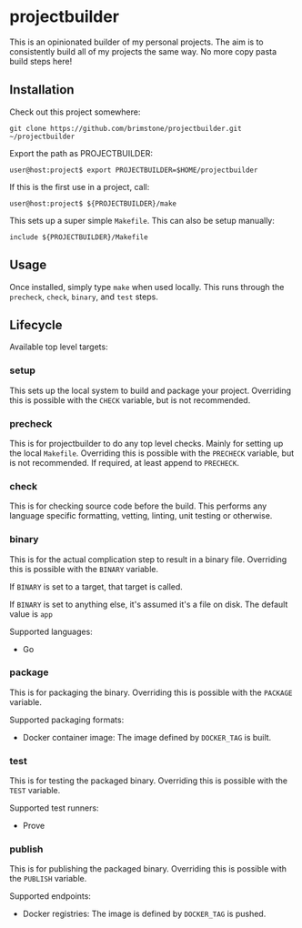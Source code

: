 projectbuilder
==============

This is an opinionated builder of my personal projects. The aim is to
consistently build all of my projects the same way. No more copy pasta build
steps here!

Installation
------------

Check out this project somewhere:

```
git clone https://github.com/brimstone/projectbuilder.git ~/projectbuilder
```

Export the path as PROJECTBUILDER:

```
user@host:project$ export PROJECTBUILDER=$HOME/projectbuilder
```

If this is the first use in a project, call:

```
user@host:project$ ${PROJECTBUILDER}/make
```

This sets up a super simple `Makefile`. This can also be setup manually:

```
include ${PROJECTBUILDER}/Makefile
```


Usage
-----

Once installed, simply type `make` when used locally. This runs through the
`precheck`, `check`, `binary`, and `test` steps.

Lifecycle
---------

Available top level targets:

### setup

This sets up the local system to build and package your project. Overriding this
is possible with the `CHECK` variable, but is not recommended.

### precheck

This is for projectbuilder to do any top level checks. Mainly for setting up the
local `Makefile`. Overriding this is possible with the `PRECHECK` variable, but
is not recommended. If required, at least append to `PRECHECK`.

### check

This is for checking source code before the build. This performs any language
specific formatting, vetting, linting, unit testing or otherwise. 

### binary

This is for the actual complication step to result in a binary file. Overriding
this is possible with the `BINARY` variable.

If `BINARY` is set to a target, that target is called.

If `BINARY` is set to anything else, it's assumed it's a file on disk. The
default value is `app`

Supported languages:

- Go

### package

This is for packaging the binary. Overriding this is possible with the `PACKAGE`
variable.

Supported packaging formats:

- Docker container image: The image defined by `DOCKER_TAG` is built.

### test

This is for testing the packaged binary. Overriding this is possible with the
`TEST` variable.

Supported test runners:

- Prove

### publish

This is for publishing the packaged binary. Overriding this is possible with the
`PUBLISH` variable.

Supported endpoints:

- Docker registries: The image is defined by `DOCKER_TAG` is pushed.
